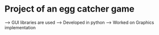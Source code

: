 # Project of an egg catcher game
--> GUI libraries are used
--> Developed in python 
--> Worked on Graphics implementation

